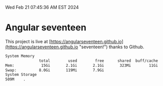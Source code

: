 Wed Feb 21 07:45:36 AM EST 2024

# Angular seventeen


This project is live at [https://angularseventeen.github.io](https://angularseventeen.github.io "seventeen!") thanks to Github.

```bash
System Memory
               total        used        free      shared  buff/cache   available
Mem:            15Gi       2.1Gi       2.1Gi       323Mi        11Gi        13Gi
Swap:          8.0Gi       119Mi       7.9Gi
System Storage
509M	.
```
